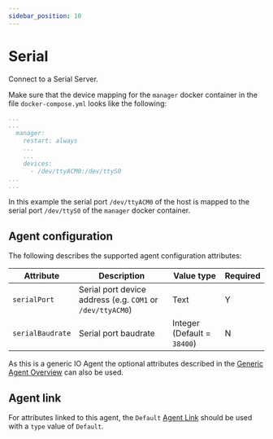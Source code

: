 ```yaml
---
sidebar_position: 10
---
```


# Serial

Connect to a Serial Server.

Make sure that the device mapping for the `manager` docker container in the file `docker-compose.yml` looks like the following:
```yaml
...
...
  manager:
    restart: always
    ...
    ...
    devices:
      - /dev/ttyACM0:/dev/ttyS0
...
...      
```
In this example the serial port `/dev/ttyACM0` of the host is mapped to the serial port `/dev/ttyS0` of the `manager` docker container.

## Agent configuration
The following describes the supported agent configuration attributes:

| Attribute | Description | Value type | Required |
| ------------- | ------------- | ------------- | ------------- |
| `serialPort` | Serial port device address (e.g. `COM1` or `/dev/ttyACM0`) | Text | Y |
| `serialBaudrate` | Serial port baudrate | Integer (Default = `38400`) | N |

As this is a generic IO Agent the optional attributes described in the [Generic Agent Overview](overview.md#generic-agents-io-agents) can also be used.

## Agent link
For attributes linked to this agent, the `Default` [Agent Link](overview.md#agent-links) should be used with a `type` value of `Default`.
